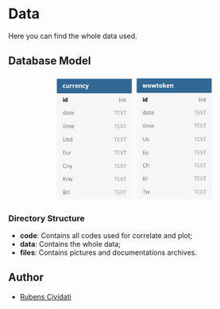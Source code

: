 # Data
Here you can find the whole data used.

## Database Model
<p align="center">
  <img src="/files/MER.png" alt="ERM" height="250">
</p>

### Directory Structure

- **code**: Contains all codes used for correlate and plot;
- **data**: Contains the whole data;
- **files**: Contains pictures and documentations archives.

## Author
- [Rubens Cividati](github.com/Civdati)
